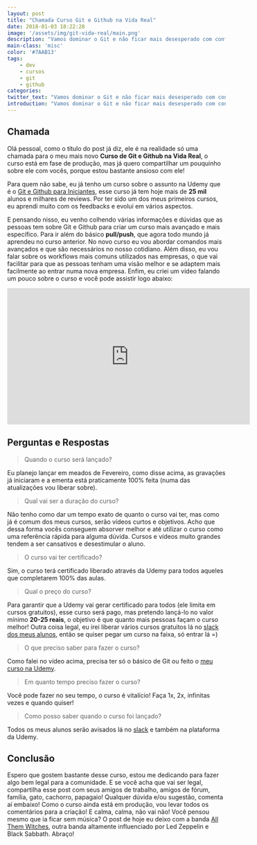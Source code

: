 ```yaml
---
layout: post
title: "Chamada Curso Git e Github na Vida Real"
date: 2018-01-03 18:22:28
image: '/assets/img/git-vida-real/main.png'
description: "Vamos dominar o Git e não ficar mais desesperado com conflitos e arquivos perdidos!"
main-class: 'misc'
color: '#7AAB13'
tags:
    - dev
    - cursos
    - git
    - github
categories:
twitter_text: "Vamos dominar o Git e não ficar mais desesperado com conflitos e arquivos perdidos!"
introduction: "Vamos dominar o Git e não ficar mais desesperado com conflitos e arquivos perdidos!"
---
```


## Chamada

Olá pessoal, como o título do post já diz, ele é na realidade só uma chamada para o meu mais novo **Curso de Git e Github na Vida Real**, o curso está em fase de produção, mas já quero compartilhar um pouquinho sobre ele com vocês, porque estou bastante ansioso com ele!

Para quem não sabe, eu já tenho um curso sobre o assunto na Udemy que é o [Git e Github para Iniciantes](https://www.udemy.com/git-e-github-para-iniciantes/), esse curso já tem hoje mais de **25 mil** alunos e milhares de reviews. Por ter sido um dos meus primeiros cursos, eu aprendi muito com os feedbacks e evoluí em vários aspectos.

E pensando nisso, eu venho colhendo várias informações e dúvidas que as pessoas tem sobre Git e Github para criar um curso mais avançado e mais específico. Para ir além do básico **pull/push**, que agora todo mundo já aprendeu no curso anterior. No novo curso eu vou abordar comandos mais avançados e que são necessários no nosso cotidiano. Além disso, eu vou falar sobre os workflows mais comuns utilizados nas empresas, o que vai facilitar para que as pessoas tenham uma visão melhor e se adaptem mais facilmente ao entrar numa nova empresa. Enfim, eu criei um vídeo falando um pouco sobre o curso e você pode assistir logo abaixo:

<iframe width="560" height="315" src="https://www.youtube.com/embed/SycgKYTKS5Q" frameborder="0" gesture="media" allow="encrypted-media" allowfullscreen></iframe>

## Perguntas e Respostas

> Quando o curso será lançado?

Eu planejo lançar em meados de Fevereiro, como disse acima, as gravações já iniciaram e a ementa está praticamente 100% feita (numa das atualizações vou liberar sobre).

> Qual vai ser a duração do curso?

Não tenho como dar um tempo exato de quanto o curso vai ter, mas como já é comum dos meus cursos, serão vídeos curtos e objetivos. Acho que dessa forma vocês conseguem absorver melhor e até utilizar o curso como uma referência rápida para alguma dúvida. Cursos e vídeos muito grandes tendem a ser cansativos e desestimular o aluno.

> O curso vai ter certificado?

Sim, o curso terá certificado liberado através da Udemy para todos aqueles que completarem 100% das aulas.

> Qual o preço do curso?

Para garantir que a Udemy vai gerar certificado para todos (ele limita em cursos gratuitos), esse curso será pago, mas pretendo lançá-lo no valor mínimo **20-25 reais**, o objetivo é que quanto mais pessoas façam o curso melhor! Outra coisa legal, eu irei liberar vários cursos gratuitos lá no [slack dos meus alunos](https://slack-willianjusten.herokuapp.com), então se quiser pegar um curso na faixa, só entrar lá =)

> O que preciso saber para fazer o curso?

Como falei no vídeo acima, precisa ter só o básico de Git ou feito o [meu curso na Udemy](https://www.udemy.com/git-e-github-para-iniciantes/).

> Em quanto tempo preciso fazer o curso?

Você pode fazer no seu tempo, o curso é vitalício! Faça 1x, 2x, infinitas vezes e quando quiser!

> Como posso saber quando o curso foi lançado?

Todos os meus alunos serão avisados lá no [slack](https://slack-willianjusten.herokuapp.com) e também na plataforma da Udemy. 

## Conclusão

Espero que gostem bastante desse curso, estou me dedicando para fazer algo bem legal para a comunidade. E se você acha que vai ser legal, compartilha esse post com seus amigos de trabalho, amigos de fórum, família, gato, cachorro, papagaio! Qualquer dúvida e/ou sugestão, comenta aí embaixo! Como o curso ainda está em produção, vou levar todos os comentários para a criação! E calma, calma, não vai não! Você pensou mesmo que ia ficar sem música? O post de hoje eu deixo com a banda [All Them Witches](https://open.spotify.com/artist/29Wmfm1CojrjQ3aQP0FI65), outra banda altamente influenciado por Led Zeppelin e Black Sabbath. Abraço!
